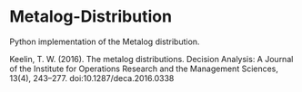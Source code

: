 # Metalog-Distribution
Python implementation of the Metalog distribution.

Keelin, T. W. (2016). The metalog distributions. Decision Analysis: A Journal of the Institute for Operations Research and the Management Sciences, 13(4), 243–277. doi:10.1287/deca.2016.0338